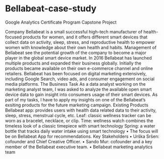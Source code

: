 # Bellabeat-case-study
Google Analytics Certificate Program Capstone Project

Company
Bellabeat is a small successful high-tech manufacturer of health-focused products for women, and it offers different smart devices that collect data on activity, sleep, stress, and reproductive health to empower women with knowledge about their own health and habits. Management of Bellabeat see the potential growth of the company to become a major player in the global smart device market. In 2016 Bellabeat has launched multiple products and expanded their business globally. Initially the products became available on their own e-commerce channel and online retailers. Bellabeat has been focused on digital marketing extensively, including Google Search, video ads, and consumer engagement on social media platforms.
The Business Task
As a data analyst working on the marketing analyst team, I was asked to analyze the available open smart device data to gain insight into consumers usage of their smart devices. As part of my tasks, I have to apply my insights on one of the Bellabeat’s exsiting products for the future marketing campaign.
Existing Products
Bellabeat app: provides users with health data related data to their activity, sleep, stress, menstrual cycle, etc.
Leaf: classic wellness tracker can be worn as a bracelet, necklace, or clip.
Time: wellness watch combines the timeless look of a classic timepiece with smart technology
Spring: a water bottle that tracks daily water intake using smart technology
•	The focus will be on Bellabeat App for recommendations.
Key Stakeholders
•	Urška Sršen: cofounder and Chief Creative Officer.
•	Sando Mur: cofounder and a key member of the Bellabeat executive team.
•	Bellabeat marketing analytics team
